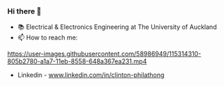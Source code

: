 ### Hi there 👋

- 📚 Electrical & Electronics Engineering at The University of Auckland
- 📫 How to reach me: 
  
https://user-images.githubusercontent.com/58986949/115314310-805b2780-a1a7-11eb-8558-648a367ea231.mp4
  
  - Linkedin - www.linkedin.com/in/clinton-philathong
